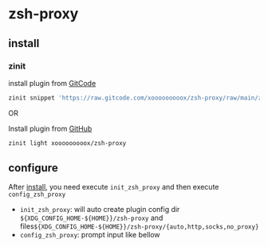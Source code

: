 # zsh-proxy

## install

### zinit

install plugin from [GitCode](https://gitcode.com/xooooooooox/zsh-proxy)

```zsh
zinit snippet 'https://raw.gitcode.com/xooooooooox/zsh-proxy/raw/main/zsh-proxy.plugin.zsh'
```

OR

Install plugin from [GitHub](https://github.com/xooooooooox/zsh-proxy)

```zsh
zinit light xooooooooox/zsh-proxy
```

## configure

After [install](#install), you need execute `init_zsh_proxy` and then execute `config_zsh_proxy`

- `init_zsh_proxy`: will auto create plugin config dir `${XDG_CONFIG_HOME-${HOME}}/zsh-proxy` and files`${XDG_CONFIG_HOME-${HOME}}/zsh-proxy/{auto,http,socks,no_proxy}`
- `config_zsh_proxy`: prompt input like bellow

